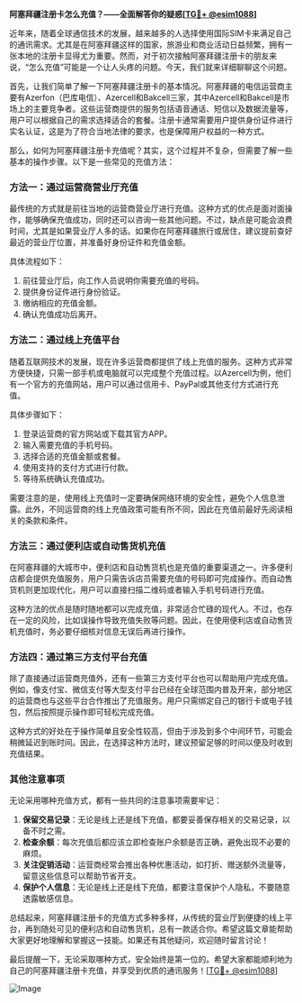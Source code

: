 **阿塞拜疆注册卡怎么充值？——全面解答你的疑惑[[TG💪+ @esim1088](https://t.me/s/esim1088)]**

近年来，随着全球通信技术的发展，越来越多的人选择使用国际SIM卡来满足自己的通讯需求。尤其是在阿塞拜疆这样的国家，旅游业和商业活动日益频繁，拥有一张本地的注册卡显得尤为重要。然而，对于初次接触阿塞拜疆注册卡的朋友来说，“怎么充值”可能是一个让人头疼的问题。今天，我们就来详细聊聊这个问题。

首先，让我们简单了解一下阿塞拜疆注册卡的基本情况。阿塞拜疆的电信运营商主要有Azerfon（巴库电信）、Azercell和Bakcell三家，其中Azercell和Bakcell是市场上的主要竞争者。这些运营商提供的服务包括语音通话、短信以及数据流量等，用户可以根据自己的需求选择适合的套餐。注册卡通常需要用户提供身份证件进行实名认证，这是为了符合当地法律的要求，也是保障用户权益的一种方式。

那么，如何为阿塞拜疆注册卡充值呢？其实，这个过程并不复杂，但需要了解一些基本的操作步骤。以下是一些常见的充值方法：

### 方法一：通过运营商营业厅充值

最传统的方式就是前往当地的运营商营业厅进行充值。这种方式的优点是面对面操作，能够确保充值成功，同时还可以咨询一些其他问题。不过，缺点是可能会浪费时间，尤其是如果营业厅人多的话。如果你在阿塞拜疆旅行或居住，建议提前查好最近的营业厅位置，并准备好身份证件和充值金额。

具体流程如下：
1. 前往营业厅后，向工作人员说明你需要充值的号码。
2. 提供身份证件进行身份验证。
3. 缴纳相应的充值金额。
4. 确认充值成功后离开。

### 方法二：通过线上充值平台

随着互联网技术的发展，现在许多运营商都提供了线上充值的服务。这种方式非常方便快捷，只需一部手机或电脑就可以完成整个充值过程。以Azercell为例，他们有一个官方的充值网站，用户可以通过信用卡、PayPal或其他支付方式进行充值。

具体步骤如下：
1. 登录运营商的官方网站或下载其官方APP。
2. 输入需要充值的手机号码。
3. 选择合适的充值金额或套餐。
4. 使用支持的支付方式进行付款。
5. 等待系统确认充值成功。

需要注意的是，使用线上充值时一定要确保网络环境的安全性，避免个人信息泄露。此外，不同运营商的线上充值政策可能有所不同，因此在充值前最好先阅读相关的条款和条件。

### 方法三：通过便利店或自动售货机充值

在阿塞拜疆的大城市中，便利店和自动售货机也是充值的重要渠道之一。许多便利店都会提供充值服务，用户只需告诉店员需要充值的号码即可完成操作。而自动售货机则更加现代化，用户可以直接扫描二维码或者输入手机号码进行充值。

这种方法的优点是随时随地都可以完成充值，非常适合忙碌的现代人。不过，也存在一定的风险，比如误操作导致充值失败等问题。因此，在使用便利店或自动售货机充值时，务必要仔细核对信息无误后再进行操作。

### 方法四：通过第三方支付平台充值

除了直接通过运营商充值外，还有一些第三方支付平台也可以帮助用户完成充值。例如，像支付宝、微信支付等大型支付平台已经在全球范围内普及开来，部分地区的运营商也与这些平台合作推出了充值服务。用户只需绑定自己的银行卡或电子钱包，然后按照提示操作即可轻松完成充值。

这种方式的好处在于操作简单且安全性较高，但由于涉及到多个中间环节，可能会稍微延迟到账时间。因此，在选择这种方法时，建议预留足够的时间以便及时收到充值结果。

### 其他注意事项

无论采用哪种充值方式，都有一些共同的注意事项需要牢记：
1. **保留交易记录**：无论是线上还是线下充值，都要妥善保存相关的交易记录，以备不时之需。
2. **检查余额**：每次充值后都应该立即检查账户余额是否正确，避免出现不必要的麻烦。
3. **关注促销活动**：运营商经常会推出各种优惠活动，如打折、赠送额外流量等，留意这些信息可以帮助节省开支。
4. **保护个人信息**：无论是线上还是线下充值，都要注意保护个人隐私，不要随意透露敏感信息。

总结起来，阿塞拜疆注册卡的充值方式多种多样，从传统的营业厅到便捷的线上平台，再到随处可见的便利店和自动售货机，总有一款适合你。希望这篇文章能帮助大家更好地理解和掌握这一技能。如果还有其他疑问，欢迎随时留言讨论！

最后提醒一下，无论采取哪种方式，安全始终是第一位的。希望大家都能顺利地为自己的阿塞拜疆注册卡充值，并享受到优质的通讯服务！[[TG💪+ @esim1088](https://t.me/s/esim1088)] 

![Image](https://i.postimg.cc/4NQfJmqS/Snipaste-2025-05-13-00-14-12.png)